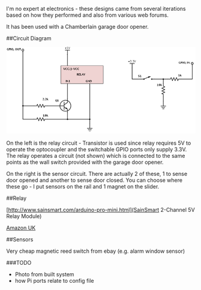I'm no expert at electronics - these designs came from several iterations based on how they performed and also from various web forums.

It has been used with a Chamberlain garage door opener.

##Circuit Diagram

![Alt circuit diagram](Pi-Garage-Door.png)

On the left is the relay circuit - Transistor is used since relay requires 5V to operate the optocoupler and the switchable GPIO ports only supply 3.3V.
The relay operates a circuit (not shown) which is connected to the same points as the wall switch provided with the garage door opener.

On the right is the sensor circuit.  There are actually 2 of these, 1 to sense door opened and another to sense door closed.  You can choose where these go - I put sensors on the rail and 1 magnet on the slider.

##Relay

[http://www.sainsmart.com/arduino-pro-mini.html](SainSmart 2-Channel 5V Relay Module)

[Amazon UK](http://www.amazon.co.uk/gp/product/B005WR753Q)


##Sensors

Very cheap magnetic reed switch from ebay (e.g. alarm window sensor)

###TODO
* Photo from built system
* how Pi ports relate to config file
